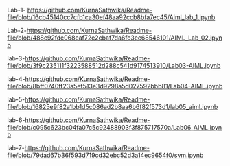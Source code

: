 Lab-1- https://github.com/KurnaSathwika/Readme-file/blob/16cb45140cc7cfb1ca30ef48aa92ccb8bfa7ec45/Aiml_lab_1.ipynb

Lab-2-https://github.com/KurnaSathwika/Readme-file/blob/488c92fde068eaf72e2cbaf7da6fc3ec68546101/AIML_Lab_02.ipynb

lab-3-https://github.com/KurnaSathwika/Readme-file/blob/3f9c235111f3223588512d288c541d9174513910/Lab03-AIML.ipynb

lab-4-https://github.com/KurnaSathwika/Readme-file/blob/8bff0740ff23a5ef513e3d9298a5d027592bbb81/Lab04-AIML.ipynb

lab-5-https://github.com/KurnaSathwika/Readme-file/blob/16825e9f82a1bb1d5c086ad2b8aa6b6f82f573d1/lab05_aiml.ipynb

lab-6-https://github.com/KurnaSathwika/Readme-file/blob/c095c623bc04fa07c5c92488903f3f875717570a/Lab06_AIML.ipynb

lab-7-https://github.com/KurnaSathwika/Readme-file/blob/79dad67b36f593d719cd32ebc52d3a14ec9654f0/svm.ipynb
